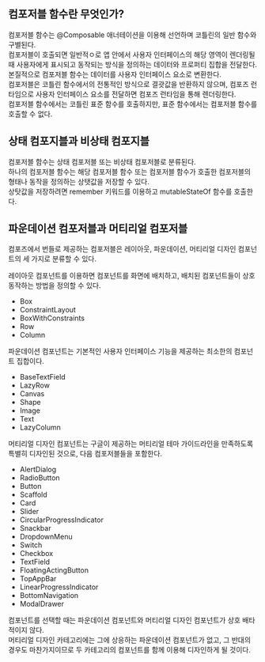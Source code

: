 ## 컴포저블 함수란 무엇인가?

컴포저블 함수는 @Composable 애너테이션을 이용해 선언하며 코틀린의 일반 함수와 구별된다.  
컴포저블이 호출되면 일반적ㅇ로 앱 안에서 사용자 인터페이스의 해당 영역이 렌더링될 때 사용자에게 표시되고 동작되는 방식을 정의하는 데이터와 프로퍼티 집합을 전달한다.  
본질적으로 컴포저블 함수는 데이터를 사용자 인터페이스 요소로 변환한다.  
컴포저블은 코틀린 함수에서의 전통적인 방식으로 결괏값을 반환하지 않으며, 컴포즈 런타임으로 사용자 인터페이스 요소를 전달하면 컴포즈 런타임을 통해 렌더링한다.  
컴포저블 함수에서는 코틀린 표준 함수를 호출하지만, 표준 함수에서는 컴포저블 함수를 호출할 수 없다.

## 상태 컴포지블과 비상태 컴포지블

컴포저블 함수는 상태 컴포저블 또는 비상태 컴포저블로 분류된다.  
하나의 컴포저블 함수는 해당 컴포저블 함수 또는 컴포저블 함수가 호출한 컴포저블의 형태나 동작을 정의하는 상탯값을 저장할 수 있다.  
상탓값을 저장하려면 remember 키워드를 이용하고 mutableStateOf 함수를 호출한다.

## 파운데이션 컴포저블과 머티리얼 컴포저블

컴포즈에서 번들로 제공하는 컴포저블은 레이아웃, 파운데이션, 머티리얼 디자인 컴포넌트의 세 가지로 분류할 수 있다.  

레이아웃 컴포넌트를 이용하면 컴포넌트를 화면에 배치하고, 배치된 컴포넌트들이 상호 동작하는 방법을 정의할 수 있다.  
- Box
- ConstraintLayout
- BoxWithConstraints
- Row
- Column

파운데이션 컴포넌트는 기본적인 사용자 인터페이스 기능을 제공하는 최소한의 컴포넌트 집합이다.
- BaseTextField
- LazyRow
- Canvas
- Shape
- Image
- Text
- LazyColumn

머티리얼 디자인 컴포넌트는 구글이 제공하는 머티리얼 테마 가이드라인을 만족하도록 특별히 디자인된 것으로, 다음 컴포저블들을 포함한다.
- AlertDialog
- RadioButton
- Button
- Scaffold
- Card
- Slider
- CircularProgressIndicator
- Snackbar
- DropdownMenu
- Switch
- Checkbox
- TextField
- FloatingActingButton
- TopAppBar
- LinearProgressIndicator
- BottomNavigation
- ModalDrawer

컴포넌트를 선택할 때는 파운데이션 컴포넌트와 머티리얼 디자인 컴포넌트가 상호 배타적이지 않다.  
머티리얼 디자인 카테고리에는 그에 상응하는 파운데이션 컴포넌트가 없고, 그 반대의 경우도 마찬가지이므로 두 카테고리의 컴포넌트를 함께 이용해 디자인하게 될 것이다.
